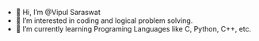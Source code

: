 - 👋 Hi, I’m @Vipul Saraswat
- 👀 I’m interested in coding and logical problem solving.
- 🌱 I’m currently learning Programing Languages like C, Python, C++, etc.
